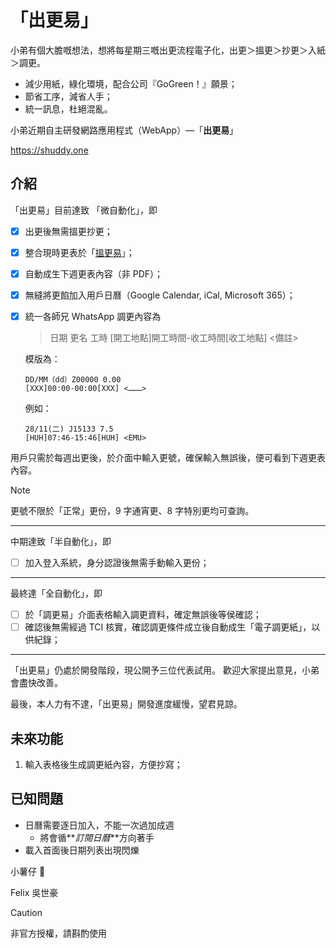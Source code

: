 # 「出更易」

小弟有個大膽嘅想法，想將每星期三嘅出更流程電子化，出更＞搵更＞抄更＞入紙＞調更。

- 減少用紙，綠化環境，配合公司『GoGreen！』願景；
- 節省工序，減省人手；
- 統一訊息，杜絕混亂。

小弟近期自主研發網路應用程式（WebApp）—「**出更易**」

<https://shuddy.one>

## 介紹

「出更易」目前達致 「微自動化」，即

- [x] 出更後無需搵更抄更；
- [x] 整合現時更表於「[搵更易](https://shuddy.one/allShifts)」；
- [x] 自動成生下週更表內容（非 PDF）；
- [x] 無縫將更餡加入用戶日曆（Google Calendar, iCal, Microsoft 365）；
- [x] 統一各師兄 WhatsApp 調更內容為

  > 日期 更名 工時
  > [開工地點]開工時間-收工時間[收工地點] <備註>

  模版為：

  ```text
  DD/MM（dd）Z00000 0.00
  [XXX]00:00-00:00[XXX] <………>
  ```

  例如：

  ```text
  28/11(二) J15133 7.5
  [HUH]07:46-15:46[HUH] <EMU>
  ```

用戶只需於每週出更後，於介面中輸入更號，確保輸入無誤後，便可看到下週更表內容。

> [!NOTE]
> 更號不限於「正常」更份，9 字通宵更、8 字特別更均可查詢。

---

中期達致「半自動化」，即

- [ ] 加入登入系統，身分認證後無需手動輸入更份；

---

最終達「全自動化」，即

- [ ] 於「調更易」介面表格輸入調更資料，確定無誤後等侯確認；
- [ ] 確認後無需經過 TCI 核實，確認調更條件成立後自動成生「電子調更紙」，以供紀錄；

---

「出更易」仍處於開發階段，現公開予三位代表試用。
歡迎大家提出意見，小弟會盡快改善。

最後，本人力有不逮，「出更易」開發進度緩慢，望君見諒。

## 未來功能

1. 輸入表格後生成調更紙內容，方便抄寫；

## 已知問題

- 日曆需要逐日加入，不能一次過加成週
  - 將會循**_訂閱日曆_**方向著手
- 載入首面後日期列表出現閃爍

小薯仔 🥔

Felix 吳世豪

> [!CAUTION]
> 非官方授權，請斟酌使用
